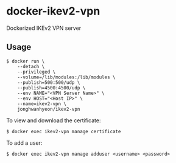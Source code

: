 # docker-ikev2-vpn
Dockerized IKEv2 VPN server

## Usage

    $ docker run \
        --detach \
        --privileged \
        --volume=/lib/modules:/lib/modules \
        --publish=500:500/udp \
        --publish=4500:4500/udp \
        --env NAME="<VPN Server Name>" \
        --env HOST="<Host IP>" \
        --name=ikev2-vpn \
        jonghwanhyeon/ikev2-vpn


To view and download the certificate:

    $ docker exec ikev2-vpn manage certificate


To add a user:

    $ docker exec ikev2-vpn manage adduser <username> <password>